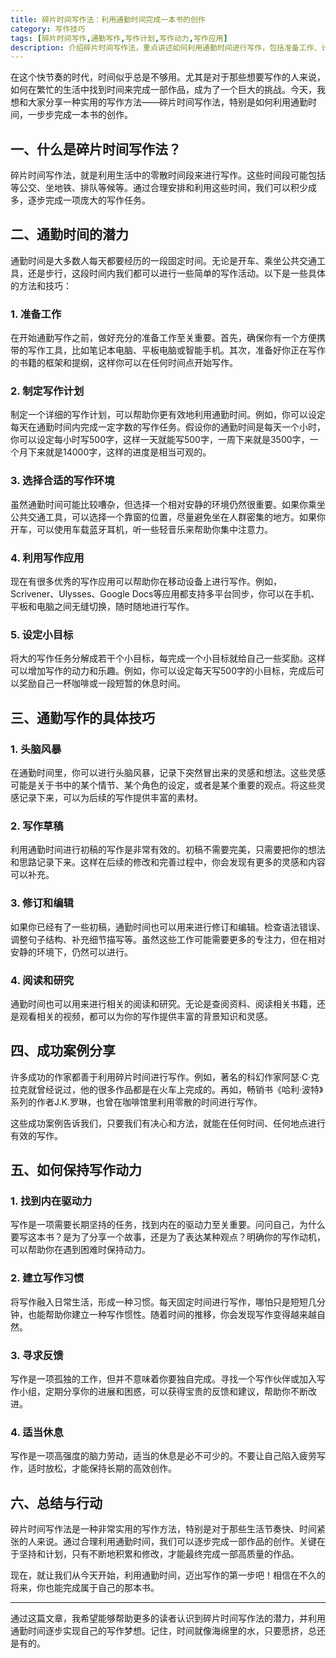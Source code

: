 ```yaml
---
title: 碎片时间写作法：利用通勤时间完成一本书的创作
category: 写作技巧
tags: [碎片时间写作,通勤写作,写作计划,写作动力,写作应用]
description: 介绍碎片时间写作法，重点讲述如何利用通勤时间进行写作，包括准备工作、计划制定、环境选择、应用利用等，分享成功案例及保持写作动力的方法，助你实现写作梦想。
---
```


在这个快节奏的时代，时间似乎总是不够用。尤其是对于那些想要写作的人来说，如何在繁忙的生活中找到时间来完成一部作品，成为了一个巨大的挑战。今天，我想和大家分享一种实用的写作方法——碎片时间写作法，特别是如何利用通勤时间，一步步完成一本书的创作。

## 一、什么是碎片时间写作法？

碎片时间写作法，就是利用生活中的零散时间段来进行写作。这些时间段可能包括等公交、坐地铁、排队等候等。通过合理安排和利用这些时间，我们可以积少成多，逐步完成一项庞大的写作任务。

## 二、通勤时间的潜力

通勤时间是大多数人每天都要经历的一段固定时间。无论是开车、乘坐公共交通工具，还是步行，这段时间内我们都可以进行一些简单的写作活动。以下是一些具体的方法和技巧：

### 1. 准备工作

在开始通勤写作之前，做好充分的准备工作至关重要。首先，确保你有一个方便携带的写作工具，比如笔记本电脑、平板电脑或智能手机。其次，准备好你正在写作的书籍的框架和提纲，这样你可以在任何时间点开始写作。

### 2. 制定写作计划

制定一个详细的写作计划，可以帮助你更有效地利用通勤时间。例如，你可以设定每天在通勤时间内完成一定字数的写作任务。假设你的通勤时间是每天一个小时，你可以设定每小时写500字，这样一天就能写500字，一周下来就是3500字，一个月下来就是14000字，这样的进度是相当可观的。

### 3. 选择合适的写作环境

虽然通勤时间可能比较嘈杂，但选择一个相对安静的环境仍然很重要。如果你乘坐公共交通工具，可以选择一个靠窗的位置，尽量避免坐在人群密集的地方。如果你开车，可以使用车载蓝牙耳机，听一些轻音乐来帮助你集中注意力。

### 4. 利用写作应用

现在有很多优秀的写作应用可以帮助你在移动设备上进行写作。例如，Scrivener、Ulysses、Google Docs等应用都支持多平台同步，你可以在手机、平板和电脑之间无缝切换，随时随地进行写作。

### 5. 设定小目标

将大的写作任务分解成若干个小目标，每完成一个小目标就给自己一些奖励。这样可以增加写作的动力和乐趣。例如，你可以设定每天写500字的小目标，完成后可以奖励自己一杯咖啡或一段短暂的休息时间。

## 三、通勤写作的具体技巧

### 1. 头脑风暴

在通勤时间里，你可以进行头脑风暴，记录下突然冒出来的灵感和想法。这些灵感可能是关于书中的某个情节、某个角色的设定，或者是某个重要的观点。将这些灵感记录下来，可以为后续的写作提供丰富的素材。

### 2. 写作草稿

利用通勤时间进行初稿的写作是非常有效的。初稿不需要完美，只需要把你的想法和思路记录下来。这样在后续的修改和完善过程中，你会发现有更多的灵感和内容可以补充。

### 3. 修订和编辑

如果你已经有了一些初稿，通勤时间也可以用来进行修订和编辑。检查语法错误、调整句子结构、补充细节描写等。虽然这些工作可能需要更多的专注力，但在相对安静的环境下，仍然可以进行。

### 4. 阅读和研究

通勤时间也可以用来进行相关的阅读和研究。无论是查阅资料、阅读相关书籍，还是观看相关的视频，都可以为你的写作提供丰富的背景知识和灵感。

## 四、成功案例分享

许多成功的作家都善于利用碎片时间进行写作。例如，著名的科幻作家阿瑟·C·克拉克就曾经说过，他的很多作品都是在火车上完成的。再如，畅销书《哈利·波特》系列的作者J.K.罗琳，也曾在咖啡馆里利用零散的时间进行写作。

这些成功案例告诉我们，只要我们有决心和方法，就能在任何时间、任何地点进行有效的写作。

## 五、如何保持写作动力

### 1. 找到内在驱动力

写作是一项需要长期坚持的任务，找到内在的驱动力至关重要。问问自己，为什么要写这本书？是为了分享一个故事，还是为了表达某种观点？明确你的写作动机，可以帮助你在遇到困难时保持动力。

### 2. 建立写作习惯

将写作融入日常生活，形成一种习惯。每天固定时间进行写作，哪怕只是短短几分钟，也能帮助你建立一种写作惯性。随着时间的推移，你会发现写作变得越来越自然。

### 3. 寻求反馈

写作是一项孤独的工作，但并不意味着你要独自完成。寻找一个写作伙伴或加入写作小组，定期分享你的进展和困惑，可以获得宝贵的反馈和建议，帮助你不断改进。

### 4. 适当休息

写作是一项高强度的脑力劳动，适当的休息是必不可少的。不要让自己陷入疲劳写作，适时放松，才能保持长期的高效创作。

## 六、总结与行动

碎片时间写作法是一种非常实用的写作方法，特别是对于那些生活节奏快、时间紧张的人来说。通过合理利用通勤时间，我们可以逐步完成一部作品的创作。关键在于坚持和计划，只有不断地积累和修改，才能最终完成一部高质量的作品。

现在，就让我们从今天开始，利用通勤时间，迈出写作的第一步吧！相信在不久的将来，你也能完成属于自己的那本书。

---

通过这篇文章，我希望能够帮助更多的读者认识到碎片时间写作法的潜力，并利用通勤时间逐步实现自己的写作梦想。记住，时间就像海绵里的水，只要愿挤，总还是有的。